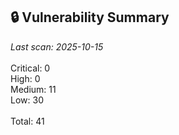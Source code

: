 ## 🔒 Vulnerability Summary

<!-- vuln-summary-start -->
_Last scan: 2025-10-15_<br><br>Critical: 0<br>High: 0<br>Medium: 11<br>Low: 30<br><br>Total: 41
<!-- vuln-summary-end -->
